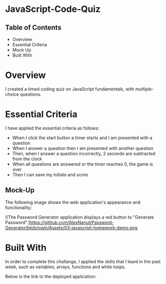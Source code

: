 # JavaScript-Code-Quiz


## Table of Contents

* Overview
* Essential Criteria
* Mock Up 
* Built With


# Overview

I created a timed coding quiz on JavaScript fundamentals, with multiple-choice questions. 

# Essential Criteria 

I have applied the essential criteria as follows:

* When I click the start button a timer starts and I am presented with a question 
* When I answer a question then I am presented with another question 
* Then, when I answer a question incorrectly, 2 seconds are subtracted from the clock
* When all questions are answered or the timer reaches 0, the game is over
* Then I can save my initials and score 

## Mock-Up

The following image shows the web application's appearance and functionality:

![The Password Generator application displays a red button to "Generate Password".]https://github.com/AlexNanut/Password-Generator/blob/main/Assets/03-javascript-homework-demo.png

# Built With

In order to complete this challange, I applied the skills that I leard in the past week, such as variables, arrays, functions and while loops. 


Below is the link to the deployed application: 
